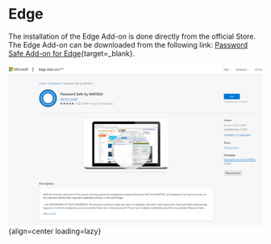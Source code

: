# Edge

The installation of the Edge Add-on is done directly from the official Store.
The Edge Add-on can be downloaded from the following link:
[Password Safe Add-on for Edge](https://microsoftedge.microsoft.com/addons/detail/ahdfobpkkckhdhbmnpjehdkepaddfhek){target=_blank}.

![Image title](/assets/en/store_edge_addon.png){align=center loading=lazy}
